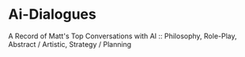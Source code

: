 # Ai-Dialogues
A Record of Matt's Top Conversations with AI :: Philosophy, Role-Play, Abstract / Artistic, Strategy / Planning
